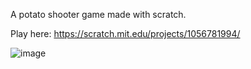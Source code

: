 A potato shooter game made with scratch.

Play here: https://scratch.mit.edu/projects/1056781994/

![image](https://github.com/user-attachments/assets/a9b76ae8-f1b5-4b14-9a69-16b70eea709f)
